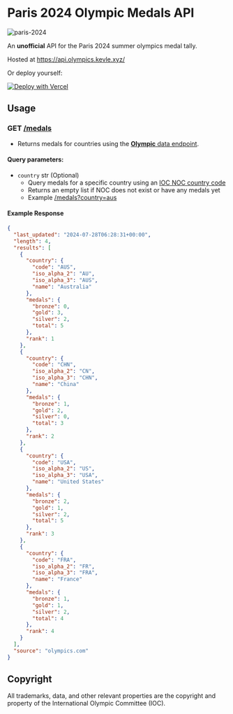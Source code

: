 # Paris 2024 Olympic Medals API

![paris-2024](https://i.imgur.com/mXgb71e.png)

An **unofficial** API for the Paris 2024 summer olympics medal tally.

Hosted at https://api.olympics.kevle.xyz/

Or deploy yourself:

[![Deploy with Vercel](https://vercel.com/button)](https://vercel.com/new/clone?repository-url=https%3A%2F%2Fgithub.com%2Fkevle1%2Fparis-2024-olympic-api)

## Usage

### GET [/medals](https://api.olympics.kevle.xyz/medals)

- Returns medals for countries using the [**Olympic** data endpoint](https://olympics.com/OG2024/data/CIS_MedalNOCs~lang=ENG~comp=OG2024.json).

#### Query parameters:

- `country` str (Optional)
  - Query medals for a specific country using an [IOC NOC country code](https://en.wikipedia.org/wiki/List_of_IOC_country_codes#Current_NOCs)
  - Returns an empty list if NOC does not exist or have any medals yet
  - Example [/medals?country=aus](https://api.olympics.kevle.xyz/medals?country=aus)

#### Example Response

```json
{
  "last_updated": "2024-07-28T06:28:31+00:00",
  "length": 4,
  "results": [
    {
      "country": {
        "code": "AUS",
        "iso_alpha_2": "AU",
        "iso_alpha_3": "AUS",
        "name": "Australia"
      },
      "medals": {
        "bronze": 0,
        "gold": 3,
        "silver": 2,
        "total": 5
      },
      "rank": 1
    },
    {
      "country": {
        "code": "CHN",
        "iso_alpha_2": "CN",
        "iso_alpha_3": "CHN",
        "name": "China"
      },
      "medals": {
        "bronze": 1,
        "gold": 2,
        "silver": 0,
        "total": 3
      },
      "rank": 2
    },
    {
      "country": {
        "code": "USA",
        "iso_alpha_2": "US",
        "iso_alpha_3": "USA",
        "name": "United States"
      },
      "medals": {
        "bronze": 2,
        "gold": 1,
        "silver": 2,
        "total": 5
      },
      "rank": 3
    },
    {
      "country": {
        "code": "FRA",
        "iso_alpha_2": "FR",
        "iso_alpha_3": "FRA",
        "name": "France"
      },
      "medals": {
        "bronze": 1,
        "gold": 1,
        "silver": 2,
        "total": 4
      },
      "rank": 4
    }
  ],
  "source": "olympics.com"
}
```

## Copyright

All trademarks, data, and other relevant properties are the copyright and property of the International Olympic Committee (IOC).